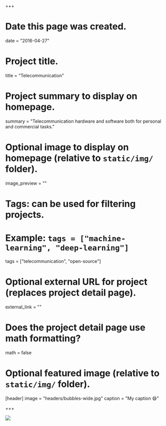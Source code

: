 +++
# Date this page was created.
date = "2016-04-27"

# Project title.
title = "Telecommunication"

# Project summary to display on homepage.
summary = "Telecommunication hardware and software both for personal and commercial tasks."

# Optional image to display on homepage (relative to `static/img/` folder).
image_preview = ""

# Tags: can be used for filtering projects.
# Example: `tags = ["machine-learning", "deep-learning"]`
tags = ["telecommunication", "open-source"]

# Optional external URL for project (replaces project detail page).
external_link = ""

# Does the project detail page use math formatting?
math = false

# Optional featured image (relative to `static/img/` folder).
[header]
image = "headers/bubbles-wide.jpg"
caption = "My caption :smile:"

+++

![](/img/bladeRF.jpg)
